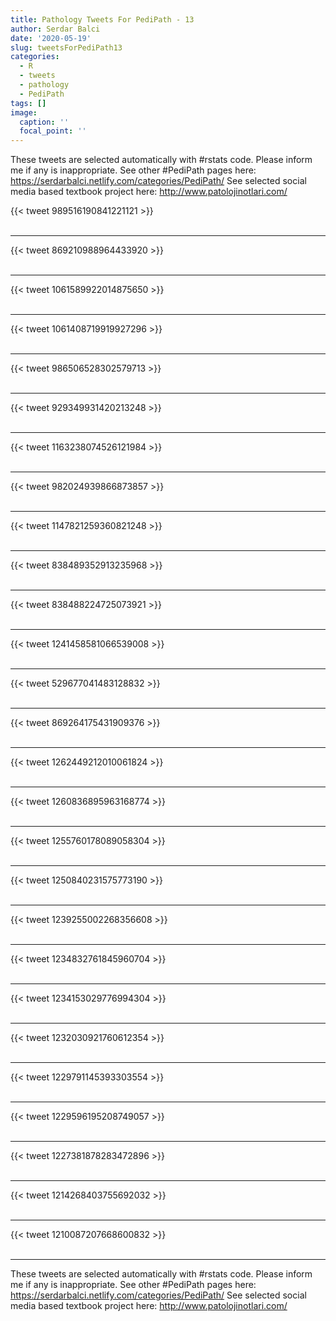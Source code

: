 ```yaml
---
title: Pathology Tweets For PediPath - 13
author: Serdar Balci
date: '2020-05-19'
slug: tweetsForPediPath13
categories:
  - R
  - tweets
  - pathology
  - PediPath
tags: []
image:
  caption: ''
  focal_point: ''
---
```



These tweets are selected automatically with #rstats code. Please inform me if any is inappropriate.
See other #PediPath pages here: https://serdarbalci.netlify.com/categories/PediPath/ 
See selected social media based textbook project here: http://www.patolojinotlari.com/

{{< tweet 989516190841221121 >}}
<br>
<br>
<hr>
{{< tweet 869210988964433920 >}}
<br>
<br>
<hr>
{{< tweet 1061589922014875650 >}}
<br>
<br>
<hr>
{{< tweet 1061408719919927296 >}}
<br>
<br>
<hr>
{{< tweet 986506528302579713 >}}
<br>
<br>
<hr>
{{< tweet 929349931420213248 >}}
<br>
<br>
<hr>
{{< tweet 1163238074526121984 >}}
<br>
<br>
<hr>
{{< tweet 982024939866873857 >}}
<br>
<br>
<hr>
{{< tweet 1147821259360821248 >}}
<br>
<br>
<hr>
{{< tweet 838489352913235968 >}}
<br>
<br>
<hr>
{{< tweet 838488224725073921 >}}
<br>
<br>
<hr>
{{< tweet 1241458581066539008 >}}
<br>
<br>
<hr>
{{< tweet 529677041483128832 >}}
<br>
<br>
<hr>
{{< tweet 869264175431909376 >}}
<br>
<br>
<hr>
{{< tweet 1262449212010061824 >}}
<br>
<br>
<hr>
{{< tweet 1260836895963168774 >}}
<br>
<br>
<hr>
{{< tweet 1255760178089058304 >}}
<br>
<br>
<hr>
{{< tweet 1250840231575773190 >}}
<br>
<br>
<hr>
{{< tweet 1239255002268356608 >}}
<br>
<br>
<hr>
{{< tweet 1234832761845960704 >}}
<br>
<br>
<hr>
{{< tweet 1234153029776994304 >}}
<br>
<br>
<hr>
{{< tweet 1232030921760612354 >}}
<br>
<br>
<hr>
{{< tweet 1229791145393303554 >}}
<br>
<br>
<hr>
{{< tweet 1229596195208749057 >}}
<br>
<br>
<hr>
{{< tweet 1227381878283472896 >}}
<br>
<br>
<hr>
{{< tweet 1214268403755692032 >}}
<br>
<br>
<hr>
{{< tweet 1210087207668600832 >}}
<br>
<br>
<hr>


These tweets are selected automatically with #rstats code. Please inform me if any is inappropriate.
See other #PediPath pages here: https://serdarbalci.netlify.com/categories/PediPath/ 
See selected social media based textbook project here: http://www.patolojinotlari.com/
